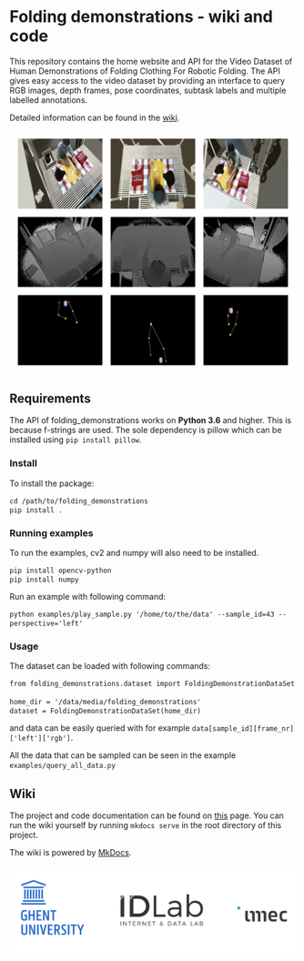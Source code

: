 # Folding demonstrations - wiki and code 
This repository contains the home website and API for the Video Dataset of Human Demonstrations of Folding Clothing For Robotic Folding.
The API gives easy access to the video dataset by providing an interface to query RGB images, depth frames, pose coordinates, subtask labels and multiple labelled annotations.  

Detailed information can be found in the [wiki](https://adverley.github.io/folding-demonstrations/).

![alt text](docs/res/3x3-sample.png "Example output of the dataset")

## Requirements
The API of folding_demonstrations works on **Python 3.6** and higher. This is because f-strings are used. The sole dependency is pillow which can be installed using `pip install pillow`.

### Install

To install the package:

```
cd /path/to/folding_demonstrations
pip install . 
```

### Running examples
To run the examples, cv2 and numpy will also need to be installed.  
```
pip install opencv-python
pip install numpy
```

Run an example with following command:
```
python examples/play_sample.py '/home/to/the/data' --sample_id=43 --perspective='left' 
```

### Usage
The dataset can be loaded with following commands:
```
from folding_demonstrations.dataset import FoldingDemonstrationDataSet

home_dir = '/data/media/folding_demonstrations'
dataset = FoldingDemonstrationDataSet(home_dir)
```
and data can be easily queried with for example
`data[sample_id][frame_nr]['left']['rgb']`. 

All the data that can be sampled can be seen in the example `examples/query_all_data.py`

## Wiki
The project and code documentation can be found on [this](https://adverley.github.io/folding-demonstrations/) page. 
You can run the wiki yourself by running `mkdocs serve` in the root directory of this project. 

The wiki is powered by [MkDocs](https://www.mkdocs.org).


![alt text](docs/res/all_logos.png "Affiliation logo's")
